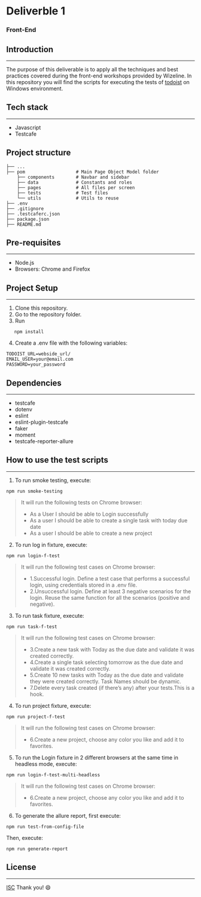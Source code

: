 # Deliverble 1
### Front-End

## Introduction
- - - -
The purpose of this deliverable is to apply all the techniques and best practices covered during the front-end workshops provided by Wizeline. In this repository you will find the scripts for executing the tests of [todoist](https://todoist.com/) on Windows environment.

## Tech stack
- - - -
- Javascript
- Testcafe

## Project structure
```
├── ...                  
├── pom                   # Main Page Object Model folder
    ├── components        # Navbar and sidebar
    ├── data              # Constants and roles
    ├── pages             # All files per screen
    ├── tests             # Test files
    └── utils             # Utils to reuse
├── .env 
├── .gitignore
├── .testcaferc.json
├── package.json
├── README.md     
```
## Pre-requisites
- - - -
- Node.js
- Browsers: Chrome and Firefox

## Project Setup
- - - -
1. Clone this repository.
2. Go to the repository folder.
3. Run 
```
   npm install
```
4. Create a .env file with the following variables:
```
TODOIST_URL=webside_url/
EMAIL_USER=your@email.com
PASSWORD=your_password
```

## Dependencies
- - - -
- testcafe
- dotenv
- eslint
- eslint-plugin-testcafe
- faker
- moment
- testcafe-reporter-allure

## How to use the test scripts
- - - -
1. To run smoke testing, execute:
```
npm run smoke-testing
```
> It will run the following tests on Chrome browser:
>
>* As a User I should be able to Login successfully
>* As a user I should be able to create a single task with today due date
>* As a user I should be able to create a new project

2. To run log in fixture, execute:
```
npm run login-f-test
```
> It will run the following test cases on Chrome browser:
>
>* 1.Successful login. Define a test case that performs a successful login, using
   credentials stored in a .env file.
>* 2.Unsuccessful login. Define at least 3 negative scenarios for the login. Reuse
   the same function for all the scenarios (positive and negative).

3. To run task fixture, execute:
```
npm run task-f-test
```
> It will run the following test cases on Chrome browser:
>
>* 3.Create a new task with Today as the due date and validate it was created
   correctly.
>* 4.Create a single task selecting tomorrow as the due date and validate it was
      created correctly.
>* 5.Create 10 new tasks with Today as the due date and validate they were
      created correctly. Task Names should be dynamic.
>* 7.Delete every task created (if there’s any) after your tests.This is a hook.


4. To run project fixture, execute:
```
npm run project-f-test
```
> It will run the following test cases on Chrome browser:
>
>* 6.Create a new project, choose any color you like and add it to favorites.

5. To run the Login fixture in 2 different browsers at the
   same time in headless mode, execute:
```
npm run login-f-test-multi-headless
```
> It will run the following test cases on Chrome browser:
>
>* 6.Create a new project, choose any color you like and add it to favorites.
 
6. To generate the allure report, first execute:
```
npm run test-from-config-file
```
Then, execute:
```
npm run generate-report
```


## License
- - - -
[ISC](https://choosealicense.com/licenses/isc/)
Thank you!
:smile: